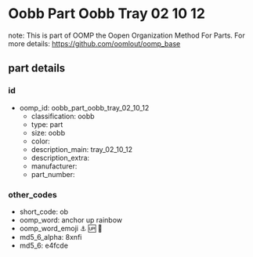 # Oobb Part Oobb Tray 02 10 12  

note: This is part of OOMP the Oopen Organization Method For Parts. For more details: https://github.com/oomlout/oomp_base

##  part details





### id
* oomp_id: oobb_part_oobb_tray_02_10_12
  * classification: oobb
  * type: part
  * size: oobb
  * color: 
  * description_main: tray_02_10_12
  * description_extra: 
  * manufacturer: 
  * part_number: 

### other_codes
* short_code: ob
* oomp_word: anchor up rainbow
* oomp_word_emoji :anchor: :up: :rainbow:
* md5_6_alpha: 8xnfi
* md5_6: e4fcde
